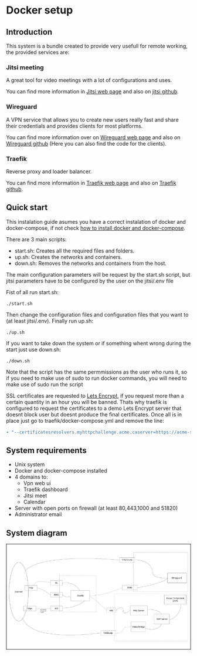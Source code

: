 # Docker setup

## Introduction

This system is a bundle created to provide very usefull for remote working,
the provided services are:

### Jitsi meeting

A great tool for video meetings with a lot of configurations and uses.

You can find more information in
[Jitsi web page](https://jitsi.org/jitsi-meet/) and also on
[jitsi github](https://github.com/jitsi).

### Wireguard

A VPN service that allows you to create new users really fast and share
their credentials and provides clients for most platforms.

You can find more information over on
[Wireguard web page](https://www.wireguard.com/) and also on
[Wireguard github](https://github.com/WireGuard)
(Here you can also find the code for the clients).

### Traefik

Reverse proxy and loader balancer.

You can find more information in
[Traefik web page](https://traefik.io/) and also on 
[Traefik github](https://github.com/traefik/traefik).

## Quick start

This instalation guide asumes you have a correct instalation of docker and
docker-compose, if not check 
[how to install docker and docker-compose](https://www.digitalocean.com/community/tutorials/how-to-install-and-use-docker-getting-started).

There are 3 main scripts:
- start.sh: Creates all the required files and folders.
- up.sh: Creates the networks and containers.
- down.sh: Removes the networks and containers from the host.

The main configuration parameters will be request by the start.sh script,
but jitsi parameters have to be configured by the user on the jitsi/.env file


Fist of all run start.sh:
```
./start.sh
```
Then change the configuration files and configuration files that you want to
(at least jitsi/.env). Finally run up.sh:
```
./up.sh
```

If you want to take down the system or if something whent wrong during the
start just use down.sh:
```
./down.sh
```

Note that the script has the same permmissions as the user who runs it, so if
you need to make use of sudo to run docker commands, you will need to make use
of sudo run the script

SSL certificates are requested to [Lets Encrypt](https://letsencrypt.org/), if
you request more than a certain quantity in an hour you will be banned. Thats
why traefik is configured to request the certificates to a demo Lets Encrypt
server that doesnt block user but doesnt produce the final certificates.
Once all is in place just go to traefik/docker-compose.yml and remove the line:
``` yml
- "--certificatesresolvers.myhttpchallenge.acme.caserver=https://acme-staging-v02.api.letsencrypt.org/directory"
```
## System requirements

- Unix system
- Docker and docker-compose installed
- 4 domains to:
    - Vpn web ui
    - Traefik dashboard
    - Jitsi meet
    - Calendar
- Server with open ports on firewall (at least 80,443,1000 and 51820)
- Administrator email
## System diagram
![](docs/systemDiagram.png)


